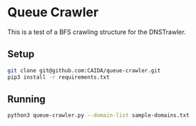 # Queue Crawler

This is a test of a BFS crawling structure for the DNSTrawler.

## Setup

```bash
git clone git@github.com:CAIDA/queue-crawler.git
pip3 install -r requirements.txt
```

## Running

```bash
python3 queue-crawler.py --domain-list sample-domains.txt
```
